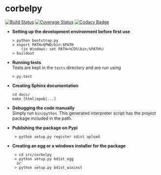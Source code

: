 corbelpy
==========================

[![Build Status](https://travis-ci.org/RomRuben/corbel-py.svg?branch=master)](https://travis-ci.org/RomRuben/corbel-py)
[![Coverage Status](https://coveralls.io/repos/github/RomRuben/corbel-py/badge.svg?branch=master)](https://coveralls.io/github/RomRuben/corbel-py?branch=master)
[![Codacy Badge](https://api.codacy.com/project/badge/grade/858f13a0745a4550ac7ea7d948a350f7)](https://www.codacy.com/app/ruben-romcor/corbel-py)

  * **Setting up the development environment before first use**
  
        > python bootstrap.py
        > export PATH=$PWD/bin:$PATH  
            (in Windows: set PATH=%CD%\bin;%PATH%)
        > buildout
       
  * **Running tests**  
    Tests are kept in the `tests` directory and are run using

        > py.test
    
  * **Creating Sphinx documentation**
  
        cd docs/
        make [html|epub|...]

  * **Debugging the code manually**      
    Simply run `bin/python`. This generated interpreter script has the project package included in the path.
    
  * **Publishing the package on Pypi**
  
         > python setup.py register sdist upload
       
  * **Creating an egg or a windows installer for the package**
  
         > cd src/corbelpy
         > python setup.py bdist_egg
          or
         > python setup.py bdist_wininst
